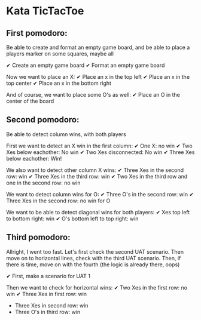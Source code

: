 # Kata TicTacToe

## First pomodoro:
Be able to create and format an empty game board,
and be able to place a players marker on some squares, maybe all

✔ Create an empty game board
✔ Format an empty game board

Now we want to place an X:
✔ Place an x in the top left
✔ Place an x in the top center
✔ Place an x in the bottom right

And of course, we want to place some O's as well:
✔ Place an O in the center of the board

## Second pomodoro:
Be able to detect column wins, with both players

First we want to detect an X win in the first column:
✔ One X: no win
✔ Two Xes below eachother: No win
✔ Two Xes disconnected: No win
✔ Three Xes below eachother: Win!

We also want to detect other column X wins:
✔ Three Xes in the second row: win
✔ Three Xes in the third row: win
✔ Two Xes in the third row and one in the second row: no win

We want to detect column wins for O:
✔ Three O's in the second row: win
✔ Three Xes in the second row: no win for O

We want to be able to detect diagonal wins for both players:
✔ Xes top left to bottom right: win
✔ O's bottom left to top right: win

## Third pomodoro:
Allright, I went too fast. Let's first check the second UAT scenario.
Then move on to horizontal lines, check with the third UAT scenario.
Then, if there is time, move on with the fourth (the logic is already there, oops)

✔ First, make a scenario for UAT 1

Then we want to check for horizontal wins:
✔ Two Xes in the first row: no win
✔ Three Xes in first row: win
- Three Xes in second row: win
- Three O's in third row: win